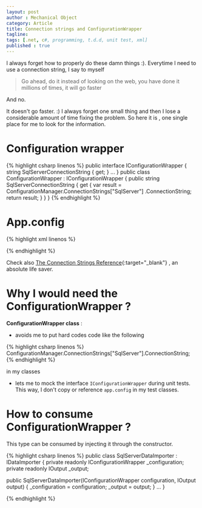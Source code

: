 ```yaml
---
layout: post
author : Mechanical Object
category: Article
title: Connection strings and ConfigurationWrapper
tagline: 
tags: [.net, c#, programming, t.d.d, unit test, xml]
published : true
---
```

I always forget how to properly do these damn things :). Everytime I need to use a connection string, I say to myself

> Go ahead, do it instead of looking on the web, you have done it millions of times, it will go faster

And no. 

<!--more-->


It doesn't go faster. :) I always forget one small thing and then I lose a considerable amount of time fixing the problem. So here it is , one single place for me to look for the information.

# Configuration wrapper

{% highlight csharp linenos %}
public interface IConfigurationWrapper
{
    string SqlServerConnectionString { get; }
    ...
}
public class ConfigurationWrapper : IConfigurationWrapper
{
    public string SqlServerConnectionString
    {
        get 
        {
            var result = ConfigurationManager.ConnectionStrings["SqlServer"]
                                             .ConnectionString; 
            return result;
        }
    }
}
{% endhighlight %}

# App.config

{% highlight xml linenos %}
<?xml version="1.0" encoding="utf-8" ?>
<configuration>
  <connectionStrings>
    <clear />
    <add name="SqlServer" 
         connectionString="Data Source=DBServerName;Initial Catalog=DBName; User Id=userName;Password=password;"
         providerName="System.Data.SqlClient"/>
  </connectionStrings>
</configuration>
{% endhighlight %}

Check also [The Connection Strings Reference](http://www.connectionstrings.com){:target="_blank"} , an absolute life saver.

# Why I would need the ConfigurationWrapper ?

**ConfigurationWrapper class** : 

* avoids me to put hard codes code like the following

{% highlight csharp linenos %}
ConfigurationManager.ConnectionStrings["SqlServer"].ConnectionString;
{% endhighlight %}

in my classes 

* lets me to mock the interface `IConfigurationWrapper` during unit tests. This way, I don't copy or reference `app.config` in my test classes.

# How to consume ConfigurationWrapper ?

This type can be consumed by injecting it through the constructor.

{% highlight csharp linenos %}
public class SqlServerDataImporter : IDataImporter
{
   private readonly IConfigurationWrapper _configuration;
   private readonly IOutput _output;

   public SqlServerDataImporter(IConfigurationWrapper configuration, IOutput output)
   {
       _configuration = configuration;
       _output = output;
   }
...
}

{% endhighlight %}
